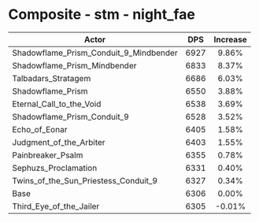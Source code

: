 # Composite - stm - night_fae
| Actor | DPS | Increase |
|---|:---:|:---:|
|Shadowflame_Prism_Conduit_9_Mindbender|6927|9.86%|
|Shadowflame_Prism_Mindbender|6833|8.37%|
|Talbadars_Stratagem|6686|6.03%|
|Shadowflame_Prism|6550|3.88%|
|Eternal_Call_to_the_Void|6538|3.69%|
|Shadowflame_Prism_Conduit_9|6528|3.52%|
|Echo_of_Eonar|6405|1.58%|
|Judgment_of_the_Arbiter|6403|1.55%|
|Painbreaker_Psalm|6355|0.78%|
|Sephuzs_Proclamation|6331|0.40%|
|Twins_of_the_Sun_Priestess_Conduit_9|6327|0.34%|
|Base|6306|0.00%|
|Third_Eye_of_the_Jailer|6305|-0.01%|

